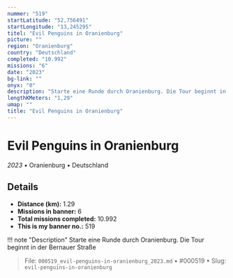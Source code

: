 ```yaml
---
nummer: "519"
startLatitude: "52,756491"
startLongitude: "13,245295"
titel: "Evil Penguins in Oranienburg"
picture: ""
region: "Oranienburg"
country: "Deutschland"
completed: "10.992"
missions: "6"
date: "2023"
bg-link: ""
onyx: "0"
description: "Starte eine Runde durch Oranienburg. Die Tour beginnt in der Bernauer Straße"
lengthKMeters: "1,29"
umap: ""
title: "Evil Penguins in Oranienburg"
---
```

# Evil Penguins in Oranienburg

*2023* • Oranienburg • Deutschland



## Details
- **Distance (km):** 1.29
- **Missions in banner:** 6
- **Total missions completed:** 10.992
- **This is my banner no.:** 519


!!! note "Description"
    Starte eine Runde durch Oranienburg. Die Tour beginnt in der Bernauer Straße




> File: `000519_evil-penguins-in-oranienburg_2023.md` • #000519 • Slug: `evil-penguins-in-oranienburg`
